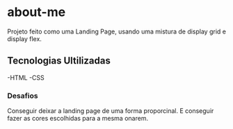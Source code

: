 # about-me
Projeto feito como uma Landing Page, usando uma mistura de display grid e display flex.

## Tecnologias Ultilizadas
-HTML
-CSS

### Desafios
Conseguir deixar a landing page de uma forma proporcinal.
E conseguir fazer as cores escolhidas para a mesma onarem.
